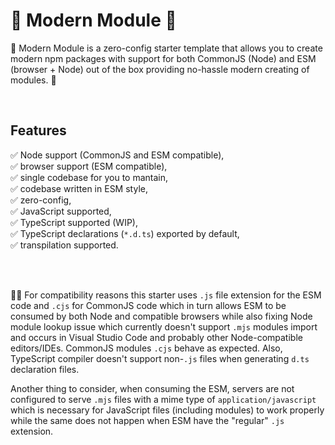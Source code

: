 # 🤖 Modern Module 🌠

🤖 Modern Module is a zero-config starter template that allows you to create modern npm packages with support for both CommonJS (Node) and ESM (browser + Node) out of the box providing no-hassle modern creating of modules. 🌠

<br>

## Features

✅ Node support (CommonJS and ESM compatible),  
✅ browser support (ESM compatible),  
✅ single codebase for you to mantain,  
✅ codebase written in ESM style,  
✅ zero-config,  
✅ JavaScript supported,  
✅ TypeScript supported (WIP),  
✅ TypeScript declarations (`*.d.ts`) exported by default,  
✅ transpilation supported.

<br>
<br>

🙋‍♂️ For compatibility reasons this starter uses `.js` file extension for the ESM code and `.cjs` for CommonJS code which in turn allows ESM to be consumed by both Node and compatible browsers while also fixing Node module lookup issue which currently doesn't support `.mjs` modules import and occurs in Visual Studio Code and probably other Node-compatible editors/IDEs. CommonJS modules `.cjs` behave as expected. Also, TypeScript compiler doesn't support non-`.js` files when generating `d.ts` declaration files.  

Another thing to consider, when consuming the ESM, servers are not configured to serve `.mjs` files with a mime type of `application/javascript` which is necessary for JavaScript files (including modules) to work properly while the same does not happen when ESM have the "regular" `.js` extension.
